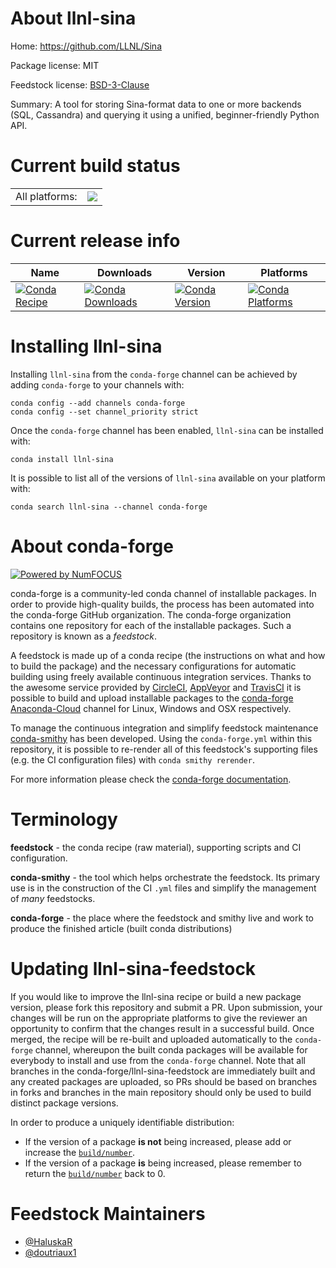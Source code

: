 About llnl-sina
===============

Home: https://github.com/LLNL/Sina

Package license: MIT

Feedstock license: [BSD-3-Clause](https://github.com/conda-forge/llnl-sina-feedstock/blob/master/LICENSE.txt)

Summary: A tool for storing Sina-format data to one or more backends (SQL, Cassandra) and querying it using a unified, beginner-friendly Python API.

Current build status
====================


<table><tr><td>All platforms:</td>
    <td>
      <a href="https://dev.azure.com/conda-forge/feedstock-builds/_build/latest?definitionId=10985&branchName=master">
        <img src="https://dev.azure.com/conda-forge/feedstock-builds/_apis/build/status/llnl-sina-feedstock?branchName=master">
      </a>
    </td>
  </tr>
</table>

Current release info
====================

| Name | Downloads | Version | Platforms |
| --- | --- | --- | --- |
| [![Conda Recipe](https://img.shields.io/badge/recipe-llnl--sina-green.svg)](https://anaconda.org/conda-forge/llnl-sina) | [![Conda Downloads](https://img.shields.io/conda/dn/conda-forge/llnl-sina.svg)](https://anaconda.org/conda-forge/llnl-sina) | [![Conda Version](https://img.shields.io/conda/vn/conda-forge/llnl-sina.svg)](https://anaconda.org/conda-forge/llnl-sina) | [![Conda Platforms](https://img.shields.io/conda/pn/conda-forge/llnl-sina.svg)](https://anaconda.org/conda-forge/llnl-sina) |

Installing llnl-sina
====================

Installing `llnl-sina` from the `conda-forge` channel can be achieved by adding `conda-forge` to your channels with:

```
conda config --add channels conda-forge
conda config --set channel_priority strict
```

Once the `conda-forge` channel has been enabled, `llnl-sina` can be installed with:

```
conda install llnl-sina
```

It is possible to list all of the versions of `llnl-sina` available on your platform with:

```
conda search llnl-sina --channel conda-forge
```


About conda-forge
=================

[![Powered by NumFOCUS](https://img.shields.io/badge/powered%20by-NumFOCUS-orange.svg?style=flat&colorA=E1523D&colorB=007D8A)](http://numfocus.org)

conda-forge is a community-led conda channel of installable packages.
In order to provide high-quality builds, the process has been automated into the
conda-forge GitHub organization. The conda-forge organization contains one repository
for each of the installable packages. Such a repository is known as a *feedstock*.

A feedstock is made up of a conda recipe (the instructions on what and how to build
the package) and the necessary configurations for automatic building using freely
available continuous integration services. Thanks to the awesome service provided by
[CircleCI](https://circleci.com/), [AppVeyor](https://www.appveyor.com/)
and [TravisCI](https://travis-ci.com/) it is possible to build and upload installable
packages to the [conda-forge](https://anaconda.org/conda-forge)
[Anaconda-Cloud](https://anaconda.org/) channel for Linux, Windows and OSX respectively.

To manage the continuous integration and simplify feedstock maintenance
[conda-smithy](https://github.com/conda-forge/conda-smithy) has been developed.
Using the ``conda-forge.yml`` within this repository, it is possible to re-render all of
this feedstock's supporting files (e.g. the CI configuration files) with ``conda smithy rerender``.

For more information please check the [conda-forge documentation](https://conda-forge.org/docs/).

Terminology
===========

**feedstock** - the conda recipe (raw material), supporting scripts and CI configuration.

**conda-smithy** - the tool which helps orchestrate the feedstock.
                   Its primary use is in the construction of the CI ``.yml`` files
                   and simplify the management of *many* feedstocks.

**conda-forge** - the place where the feedstock and smithy live and work to
                  produce the finished article (built conda distributions)


Updating llnl-sina-feedstock
============================

If you would like to improve the llnl-sina recipe or build a new
package version, please fork this repository and submit a PR. Upon submission,
your changes will be run on the appropriate platforms to give the reviewer an
opportunity to confirm that the changes result in a successful build. Once
merged, the recipe will be re-built and uploaded automatically to the
`conda-forge` channel, whereupon the built conda packages will be available for
everybody to install and use from the `conda-forge` channel.
Note that all branches in the conda-forge/llnl-sina-feedstock are
immediately built and any created packages are uploaded, so PRs should be based
on branches in forks and branches in the main repository should only be used to
build distinct package versions.

In order to produce a uniquely identifiable distribution:
 * If the version of a package **is not** being increased, please add or increase
   the [``build/number``](https://docs.conda.io/projects/conda-build/en/latest/resources/define-metadata.html#build-number-and-string).
 * If the version of a package **is** being increased, please remember to return
   the [``build/number``](https://docs.conda.io/projects/conda-build/en/latest/resources/define-metadata.html#build-number-and-string)
   back to 0.

Feedstock Maintainers
=====================

* [@HaluskaR](https://github.com/HaluskaR/)
* [@doutriaux1](https://github.com/doutriaux1/)

